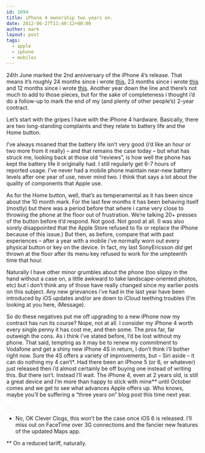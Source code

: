 ```yaml
---
id: 1694
title: iPhone 4 ownership two years on.
date: 2012-06-27T11:49:12+00:00
author: mark
layout: post
tags:
  - apple
  - iphone
  - mobiles
---
```

24th June marked the 2nd anniversary of the iPhone 4&#8217;s release. That means it&#8217;s roughly 24 months since i wrote [this](http://www.sallonoroff.co.uk/blog/2010/07/my-first-iphone/), 23 months since i wrote [this](http://www.sallonoroff.co.uk/blog/2010/08/iphone-4-ownership-one-month-on/) and 12 months since i wrote [this](http://www.sallonoroff.co.uk/blog/2011/07/iphone-4-ownership-one-year-on/). Another year down the line and there&#8217;s not much to add to those pieces, but for the sake of completeness i thought i&#8217;d do a follow-up to mark the end of my (and plenty of other people&#8217;s) 2-year contract.

Let&#8217;s start with the gripes I have with the iPhone 4 hardware. Basically, there are two long-standing complaints and they relate to battery life and the Home button.

I&#8217;ve always moaned that the battery life isn&#8217;t very good (i&#8217;d like an hour or two more from it really) &#8211; and that remains the case today &#8211; but what has struck me, looking back at those old &#8220;reviews&#8221;, is how well the phone has kept the battery life it originally had. I still regularly get 6-7 hours of reported usage. I&#8217;ve never had a mobile phone maintain near-new battery levels after one year of use, never mind two. I think that says a lot about the quality of components that Apple use.

As for the Home button, well, that&#8217;s as temperamental as it has been since about the 10 month mark. For the last few months it has been behaving itself (mostly) but there was a period before that where i came very close to throwing the phone at the floor out of frustration. We&#8217;re talking 20+ presses of the button before it&#8217;d respond. Not good. Not good at all. (I was also sorely disappointed that the Apple Store refused to fix or replace the iPhone because of this issue.) But then, as before, compare that with past experiences &#8211; after a year with a mobile i&#8217;ve normally worn out every physical button or key on the device. In fact, my last SonyEricsson _did_ get thrown at the floor after its menu key refused to work for the umpteenth time that hour.

Naturally I have other minor grumbles about the phone (too slippy in the hand without a case on, a little awkward to take landscape-oriented photos, etc) but i don&#8217;t think any of those have really changed since my earlier posts on this subject. Any new grievances i&#8217;ve had in the last year have been introduced by iOS updates and/or are down to iCloud teething troubles (I&#8217;m looking at you here, iMessage).

So do these negatives put me off upgrading to a new iPhone now my contract has run its course? Nope, not at all. I consider my iPhone 4 worth every single penny it has cost me, and then some. The pros far, far outweigh the cons. As i think i&#8217;ve stated before, I&#8217;d be lost without my phone. That said, tempting as it may be to renew my commitment to Vodafone and get a shiny new iPhone 4S in return, I don&#8217;t think i&#8217;ll bother right now. Sure the 4S offers a variety of improvements, but &#8211; Siri aside &#8211; it can do nothing my 4 can&#8217;t\*. Had there been an iPhone 5 (or 6, or whatever) just released then i&#8217;d almost certainly be off buying one instead of writing this. But there isn&#8217;t. Instead I&#8217;ll wait. The iPhone 4, even at 2 years old, is still a great device and I&#8217;m more than happy to stick with mine\** until October comes and we get to see what advances Apple offers up. Who knows, maybe you&#8217;ll be suffering a &#8220;three years on&#8221; blog post this time next year.

<span style="color: #c0c0c0;">&#8230;</span>

* No, OK Clever Clogs, this won&#8217;t be the case once iOS 6 is released. I&#8217;ll miss out on FaceTime over 3G connections and the fancier new features of the updated Maps app.

** On a reduced tariff, naturally.